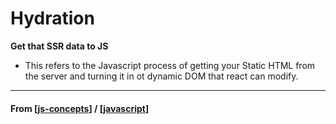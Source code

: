 # Hydration

**Get that SSR data to JS**

- This refers to the Javascript process of getting your Static HTML from the server and turning it in ot dynamic DOM that react can modify.

---

#### **From** [[js-concepts]] / [[javascript]]

[//begin]: # "Autogenerated link references for markdown compatibility"
[js-concepts]: js-concepts "JS Concepts"
[javascript]: ../javascript "Javascript"
[//end]: # "Autogenerated link references"